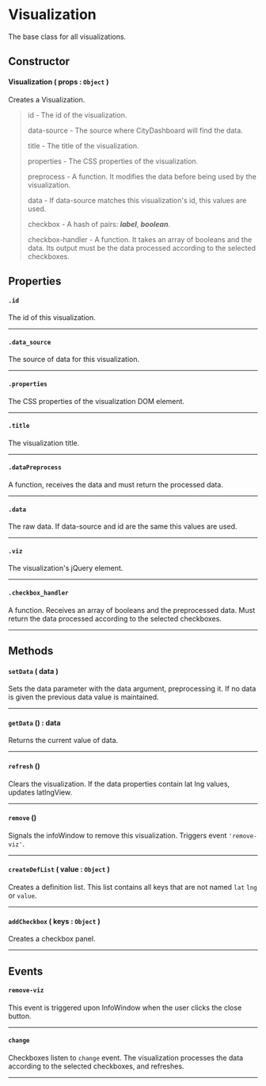 # Visualization
The base class for all visualizations.

## Constructor

#### Visualization ( props : `Object` )
 Creates a Visualization.

 > id - The id of the visualization.
 >
 > data-source - The source where CityDashboard will find the data.
 >
 > title - The title of the visualization.
 >
 > properties - The CSS properties of the visualization.
 >
 > preprocess - A function. It modifies the data before being used by the visualization.
 >
 > data - If data-source matches this visualization's id, this values are used.
 >
 > checkbox - A hash of pairs: ___label___, ___boolean___.
 >
 > checkbox-handler - A function. It takes an array of booleans and the data. Its output must be the data processed according to the selected checkboxes.
 >

## Properties

#### `.id`
  The id of this visualization.

---
#### `.data_source`
  The source of data for this visualization.

---
#### `.properties`
  The CSS properties of the visualization DOM element.

---
#### `.title`
  The visualization title.

---
#### `.dataPreprocess`
  A function, receives the data and must return the processed data.

---
#### `.data`
  The raw data. If data-source and id are the same this values are used.

---
#### `.viz`
  The visualization's jQuery element.

---
#### `.checkbox_handler`
  A function. Receives an array of booleans and the preprocessed data. Must return the data processed according to the selected checkboxes.

---

## Methods

#### `setData` ( data )
  Sets the data parameter with the data argument, preprocessing it.
  If no data is given the previous data value is maintained.

---

#### `getData` () : data
  Returns the current value of data.

---
#### `refresh` ()
  Clears the visualization. If the data properties contain lat lng values, updates latlngView.

---
#### `remove` ()
  Signals the infoWindow to remove this visualization.
  Triggers event `'remove-viz'`.

---
#### `createDefList` ( value : `Object` )
  Creates a definition list. This list contains all keys that are not named `lat` `lng` or `value`.

---
#### `addCheckbox` ( keys : `Object` )
  Creates a checkbox panel.

---

## Events
#### `remove-viz`
  This event is triggered upon InfoWindow when the user clicks the close button.

---
#### `change`
  Checkboxes listen to `change` event.
  The visualization processes the data according to the selected checkboxes, and refreshes.

---